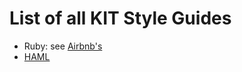 # List of all KIT Style Guides

- Ruby: see [Airbnb's](https://github.com/airbnb/ruby)
- [HAML](/haml)
